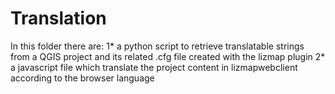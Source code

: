 # Translation
In this folder there are:
1* a python script to retrieve translatable strings from a QGIS project and its related .cfg file created with the lizmap plugin
2* a javascript file which translate the project content in lizmapwebclient according to the browser language
